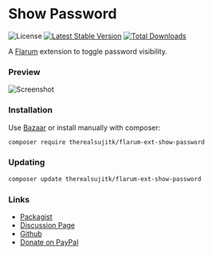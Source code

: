 # Show Password

![License](https://img.shields.io/badge/license-MIT-blue.svg) [![Latest Stable Version](https://img.shields.io/packagist/v/therealsujitk/flarum-ext-show-password.svg)](https://packagist.org/packages/therealsujitk/flarum-ext-show-password) [![Total Downloads](https://img.shields.io/packagist/dt/therealsujitk/flarum-ext-show-password.svg)](https://packagist.org/packages/therealsujitk/flarum-ext-show-password)

A [Flarum](http://flarum.org) extension to toggle password visibility.

### Preview

![Screenshot](https://i.imgur.com/pXDk2dF.png)

### Installation

Use [Bazaar](https://discuss.flarum.org/d/5151-flagrow-bazaar-the-extension-marketplace) or install manually with composer:

```sh
composer require therealsujitk/flarum-ext-show-password
```

### Updating

```sh
composer update therealsujitk/flarum-ext-show-password
```

### Links

- [Packagist](https://packagist.org/packages/therealsujitk/flarum-ext-show-password)
- [Discussion Page](https://discuss.flarum.org/d/22727)
- [Github](https://github.com/therealsujitk/flarum-ext-show-password)
- [Donate on PayPal](https://paypal.me/therealsujitk)

